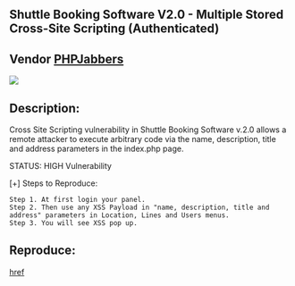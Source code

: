 ##  Shuttle Booking Software V2.0 - Multiple Stored Cross-Site Scripting (Authenticated)

## Vendor [PHPJabbers](https://www.phpjabbers.com/)

![](https://github.com/bugsbd/CVE/tree/main/2023/CVE-2023-48172/images/shuttle-booking-software-v2.0.png)


## Description:
Cross Site Scripting vulnerability in Shuttle Booking Software v.2.0 allows a remote attacker to execute arbitrary code via the name, description, title and address parameters in the index.php page.


STATUS: HIGH Vulnerability

[+] Steps to Reproduce: 
```
Step 1. At first login your panel.
Step 2. Then use any XSS Payload in "name, description, title and address" parameters in Location, Lines and Users menus.
Step 3. You will see XSS pop up.
```

## Reproduce:
[href](https://github.com/bugsbd/CVE/tree/main/2023/CVE-2023-48172)

